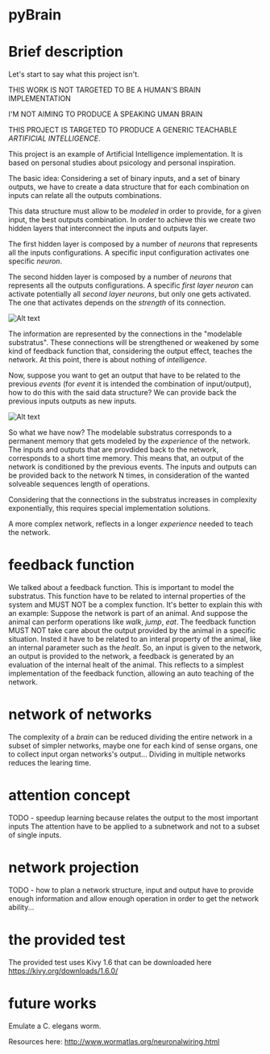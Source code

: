 # **pyBrain**

Brief description
====
Let's start to say what this project isn't.

THIS WORK IS NOT TARGETED TO BE A HUMAN'S BRAIN IMPLEMENTATION

I'M NOT AIMING TO PRODUCE A SPEAKING UMAN BRAIN

THIS PROJECT IS TARGETED TO PRODUCE A GENERIC TEACHABLE *ARTIFICIAL INTELLIGENCE*.

This project is an example of Artificial Intelligence implementation.
It is based on personal studies about psicology and personal inspiration.

The basic idea: 
Considering a set of binary inputs, and a set of binary outputs, we have to create a data structure that for each combination on inputs can 
relate all the outputs combinations.

This data structure must allow to be *modeled* in order to provide, for a given input, the best outputs combination.
In order to achieve this we create two hidden layers that interconnect the inputs and outputs layer.

The first hidden layer is composed by a number of *neurons* that represents all the inputs configurations. 
A specific input configuration activates one specific *neuron*.

The second hidden layer is composed by a number of *neurons* that represents all the outputs configurations.
A specific *first layer neuron* can activate potentially all *second layer neurons*, but only one gets activated. 
The one that activates depends on the *strength* of its connection.

![Alt text](https://raw.githubusercontent.com/dddomodossola/pyBrain/master/res/basic_network.png "Basic network")

The information are represented by the connections in the "modelable substratus". These connections will be strengthened or weakened by some kind 
of feedback function that, considering the output effect, teaches the network.
At this point, there is about nothing of *intelligence*.

Now, suppose you want to get an output that have to be related to the previous *events* (for *event* it is intended the combination of input/output),
how to do this with the said data structure? We can provide back the previous inputs outputs as new inputs.

![Alt text](https://raw.githubusercontent.com/dddomodossola/pyBrain/master/res/memory_network.png "Memory network")

So what we have now?
The modelable substratus corresponds to a permanent memory that gets modeled by the *experience* of the network.
The inputs and outputs that are provdided back to the network, corresponds to a short time memory. This means that, an output of the network is conditioned by the previous events.
The inputs and outputs can be provided back to the network N times, in consideration of the wanted solveable sequences length of operations.

Considering that the connections in the substratus increases in complexity exponentially, this requires special implementation solutions.

A more complex network, reflects in a longer *experience* needed to teach the network.

# **feedback function**
We talked about a feedback function. This is important to model the substratus.
This function have to be related to internal properties of the system and MUST NOT be a complex function.
It's better to explain this with an example:
Suppose the network is part of an animal. 
And suppose the animal can perform operations like *walk*, *jump*, *eat*. 
The feedback function MUST NOT take care about the output provided by the animal in a specific situation. 
Insted it have to be related to an interal property of the animal, like an internal parameter such as the *healt*.
So, an input is given to the network, an output is provided to the network, a feedback is generated by an evaluation of the internal healt of the animal.
This reflects to a simplest implementation of the feedback function, allowing an auto teaching of the network.

# **network of networks**
The complexity of a *brain* can be reduced dividing the entire network in a subset of simpler networks, maybe one for each kind of sense organs, one to collect input organ networks's output...
Dividing in multiple networks reduces the learing time.

# **attention concept**
TODO - speedup learning because relates the output to the most important inputs
The attention have to be applied to a subnetwork and not to a subset of single inputs.

# **network projection**
TODO - how to plan a network structure, input and output have to provide enough information and allow enough operation in order to get the network ability...

# **the provided test**
The provided test uses Kivy 1.6 that can be downloaded here https://kivy.org/downloads/1.6.0/

# **future works**
Emulate a C. elegans worm.

Resources here:
http://www.wormatlas.org/neuronalwiring.html